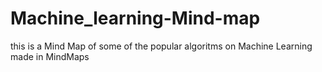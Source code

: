 # Machine_learning-Mind-map
this is a Mind Map of some of the popular algoritms on Machine Learning made in MindMaps
